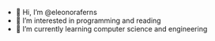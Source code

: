 - 👋 Hi, I’m @eleonoraferns
- 👀 I’m interested in programming and reading
- 🌱 I’m currently learning computer science and engineering 


<!---
eleonoraferns/eleonoraferns is a ✨ special ✨ repository because its `README.md` (this file) appears on your GitHub profile.
You can click the Preview link to take a look at your changes.
--->
